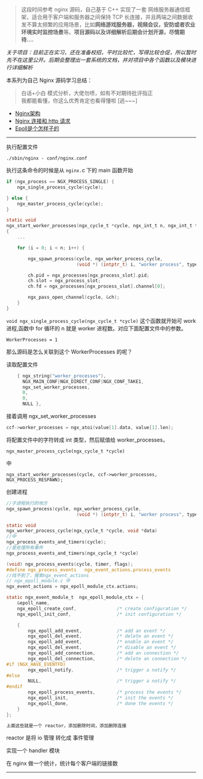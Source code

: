 
> 这段时间参考 nginx 源码，自己基于 C++ 实现了一套 网络服务器通信框架，适合用于客户端和服务器之间保持 TCP 长连接，并且两端之间数据收发不算太频繁的应用场景，比如**网络游戏服务器，视频会议，安防或者农业环境实时监控场景**等。**项目源码以及详细解析后期会计划开源，尽情期待....**

*关于项目：目前正在实习，还在准备校招，平时比较忙，写得比较仓促，所以暂时先不在这里公开。后期会整理出一套系统的文档，并对项目中各个函数以及模块进行详细解析*



本系列为自己 Nginx 源码学习总结：

> 白话+小白 模式分析，大佬勿喷，如有不对期待批评指正				
> 我都能看懂，你这么优秀肯定也看得懂啦 [逃~~~]


- [Nginx架构](https://zhuanlan.zhihu.com/p/386479295)
- [Nginx 连接和 http 请求](https://zhuanlan.zhihu.com/p/386587001)
- [Epoll是个怎样子的](https://zhuanlan.zhihu.com/p/386976758)



----


执行配置文件

```
./sbin/nginx - conf/nginx.conf
```

执行这条命令的时候是从 `nginx.`c 下的 main 函数开始

```c
if (ngx_process == NGX_PROCESS_SINGLE) {
	ngx_single_process_cycle(cycle);

} else {
	ngx_master_process_cycle(cycle);
}
````

```c
static void
ngx_start_worker_processes(ngx_cycle_t *cycle, ngx_int_t n, ngx_int_t type)
{
	...

    for (i = 0; i < n; i++) {

        ngx_spawn_process(cycle, ngx_worker_process_cycle,
                          (void *) (intptr_t) i, "worker process", type);

        ch.pid = ngx_processes[ngx_process_slot].pid;
        ch.slot = ngx_process_slot;
        ch.fd = ngx_processes[ngx_process_slot].channel[0];

        ngx_pass_open_channel(cycle, &ch);
    }
}

```
`void ngx_single_process_cycle(ngx_cycle_t *cycle)` 这个函数就开始可 work 进程,函数中 for  循环的 n 就是 worker 进程数。对应下面配置文件中的参数。

 `WorkerProcesses = 1` 

 那么源码是怎么关联到这个 WorkerProcesses 的呢？

读取配置文件

```c
    { ngx_string("worker_processes"),
      NGX_MAIN_CONF|NGX_DIRECT_CONF|NGX_CONF_TAKE1,
      ngx_set_worker_processes,
      0,
      0,
      NULL },
```

接着调用 ngx_set_worker_processes

```cpp
ccf->worker_processes = ngx_atoi(value[1].data, value[1].len);
```

将配置文件中的字符转成 int 类型，然后赋值给 worker_processes，


`ngx_master_process_cycle(ngx_cycle_t *cycle) `

中 

`ngx_start_worker_processes(cycle, ccf->worker_processes,
                               NGX_PROCESS_RESPAWN);`


创建进程




```c
//子进程执行的地方
ngx_spawn_process(cycle, ngx_worker_process_cycle,
                          (void *) (intptr_t) i, "worker process", type);

static void
ngx_worker_process_cycle(ngx_cycle_t *cycle, void *data)
//中
ngx_process_events_and_timers(cycle);
//是处理所有事件
ngx_process_events_and_timers(ngx_cycle_t *cycle)

(void) ngx_process_events(cycle, timer, flags);
#define ngx_process_events   ngx_event_actions.process_events
//找不到了，搜索ngx_event_actions
// ngx_epoll_module.c 中
ngx_event_actions = ngx_epoll_module_ctx.actions;

static ngx_event_module_t  ngx_epoll_module_ctx = {
    &epoll_name,
    ngx_epoll_create_conf,               /* create configuration */
    ngx_epoll_init_conf,                 /* init configuration */

    {
        ngx_epoll_add_event,             /* add an event */
        ngx_epoll_del_event,             /* delete an event */
        ngx_epoll_add_event,             /* enable an event */
        ngx_epoll_del_event,             /* disable an event */
        ngx_epoll_add_connection,        /* add an connection */
        ngx_epoll_del_connection,        /* delete an connection */
#if (NGX_HAVE_EVENTFD)
        ngx_epoll_notify,                /* trigger a notify */
#else
        NULL,                            /* trigger a notify */
#endif
        ngx_epoll_process_events,        /* process the events */
        ngx_epoll_init,                  /* init the events */
        ngx_epoll_done,                  /* done the events */
    }
};

上面这些就是一个 reactor，添加删除时间，添加删除连接
```

reactor 是将 io 管理 转化成 事件管理

实现一个 handler 模块

在 nginx 做一个统计，统计每个客户端的链接数





----------